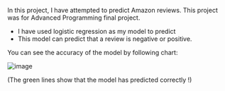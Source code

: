 In this project, I have attempted to predict Amazon reviews. This project was for Advanced Programming final project.
  - I have used logistic regression as my model to predict
  - This model can predict that a review is negative or positive.

You can see the accuracy of the model by following chart:

![image](https://github.com/user-attachments/assets/7a53075e-a203-447b-8a07-18fef2778f6f)

(The green lines show that the model has predicted correctly !)


